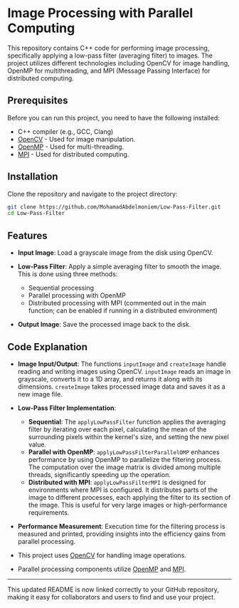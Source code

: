 # Image Processing with Parallel Computing

This repository contains C++ code for performing image processing, specifically applying a low-pass filter (averaging filter) to images. The project utilizes different technologies including OpenCV for image handling, OpenMP for multithreading, and MPI (Message Passing Interface) for distributed computing.

## Prerequisites

Before you can run this project, you need to have the following installed:
- C++ compiler (e.g., GCC, Clang)
- [OpenCV](https://opencv.org/releases/) - Used for image manipulation.
- [OpenMP](https://www.openmp.org/resources/openmp-compilers-tools/) - Used for multi-threading.
- [MPI](https://www.mpich.org/downloads/) - Used for distributed computing.

## Installation

Clone the repository and navigate to the project directory:

```bash
git clone https://github.com/MohamadAbdelmoniem/Low-Pass-Filter.git
cd Low-Pass-Filter
```

## Features

- **Input Image**: Load a grayscale image from the disk using OpenCV.
- **Low-Pass Filter**: Apply a simple averaging filter to smooth the image. This is done using three methods:
  - Sequential processing
  - Parallel processing with OpenMP
  - Distributed processing with MPI (commented out in the main function; can be enabled if running in a distributed environment)

- **Output Image**: Save the processed image back to the disk.

## Code Explanation

- **Image Input/Output**: The functions `inputImage` and `createImage` handle reading and writing images using OpenCV. `inputImage` reads an image in grayscale, converts it to a 1D array, and returns it along with its dimensions. `createImage` takes processed image data and saves it as a new image file.

- **Low-Pass Filter Implementation**:
  - **Sequential**: The `applyLowPassFilter` function applies the averaging filter by iterating over each pixel, calculating the mean of the surrounding pixels within the kernel's size, and setting the new pixel value.
  - **Parallel with OpenMP**: `applyLowPassFilterParallelOMP` enhances performance by using OpenMP to parallelize the filtering process. The computation over the image matrix is divided among multiple threads, significantly speeding up the operation.
  - **Distributed with MPI**: `applyLowPassFilterMPI` is designed for environments where MPI is configured. It distributes parts of the image to different processes, each applying the filter to its section of the image. This is useful for very large images or high-performance requirements.

- **Performance Measurement**: Execution time for the filtering process is measured and printed, providing insights into the efficiency gains from parallel processing.


- This project uses [OpenCV](https://opencv.org/) for handling image operations.
- Parallel processing components utilize [OpenMP](https://www.openmp.org/) and [MPI](https://www.mpich.org/).

---

This updated README is now linked correctly to your GitHub repository, making it easy for collaborators and users to find and use your project.
